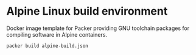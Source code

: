 # Alpine Linux build environment

Docker image template for Packer providing GNU toolchain packages for compiling software in Alpine containers.

```shell
packer build alpine-build.json
```
